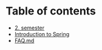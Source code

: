 # Table of contents

* [2. semester](README.md)
* [Introduction to Spring](spring-introduction.md)
* [FAQ.md](faq.md)

